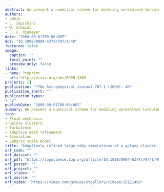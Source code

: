 ```yaml
---
abstract: We present a numerical scheme for modeling unresolved turbulence in cosmological adaptive mesh refinement codes. As a first application, we study the evolution of turbulence in the intracluster medium (ICM) and in the core of a galaxy cluster. Simulations with and without subgrid scale (SGS) model are compared in detail. Since the flow in the ICM is subsonic, the global turbulent energy contribution at the unresolved length scales is smaller than 1% of the internal energy. We find that the production of turbulence is closely correlated with merger events occurring in the cluster environment, and its dissipation locally affects the cluster energy budget. Because of this additional source of dissipation, the core temperature is larger and the density is smaller in the presence of SGS turbulence than in the standard adiabatic run, resulting in a higher entropy core value.
authors:
- admin
- L. Iapichino
- W. Schmidt
- J. C. Niemeyer
date: "2009-09-01T00:00:00Z"
doi: "10.1088/0004-637X/707/1/40"
featured: false
image:
  caption: ''
  focal_point: ""
  preview_only: false
links:
- name: Preprint
  url: http://arxiv.org/abs/0909.1800    
projects: []
publication: '*The Astrophysical Journal 707.1 (2009): 40*'
publication_short: ""
publication_types:
- "2"
publishDate: "2009-09-01T00:00:00Z"
summary: We present a numerical scheme for modeling unresolved turbulence in cosmological adaptive mesh refinement codes
tags:
- Fluid mechanics
- Galaxy clusters
- Turbulence
- Adaptive mesh refinement
- Simulation
- Subgrid scale model
title: "Adaptively refined large eddy simulations of a galaxy cluster: turbulence modeling and the physics of the intracluster medium"
url_code: ""
url_dataset: ""
url_pdf: "https://iopscience.iop.org/article/10.1088/0004-637X/707/1/40/pdf"
url_poster: ""
url_project: ""
url_slides: ""
url_source: ""
url_video: "https://vimeo.com/groups/ytgallery/videos/15121499"
---
```


